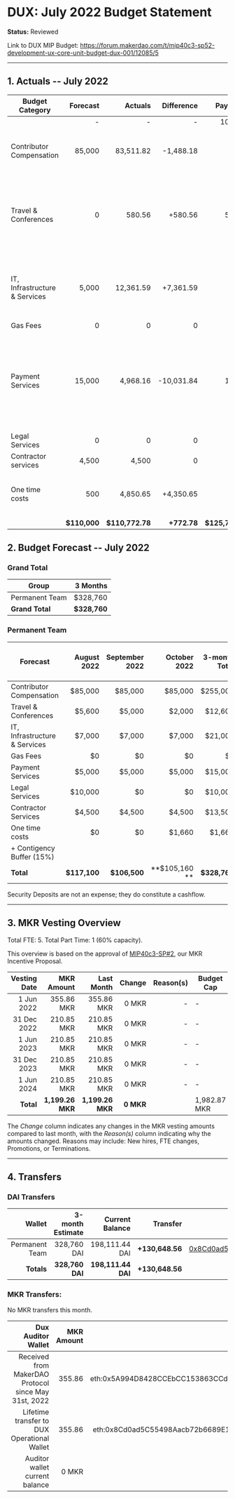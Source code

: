 # DUX: July 2022 Budget Statement

**Status:** Reviewed

Link to DUX MIP Budget: https://forum.makerdao.com/t/mip40c3-sp52-development-ux-core-unit-budget-dux-001/12085/5

---

## 1. Actuals -- July 2022

| Budget Category               |     Forecast |         Actuals |  Difference |        Payments |                                                                                              Comment |
| ----------------------------- | -----------: | --------------: | ----------: | --------------: | ---------------------------------------------------------------------------------------------------: |
|                               |            - |               - |           - |         102,358 |                                                                                                      |
| Contributor Compensation      |       85,000 |       83,511.82 |   -1,488.18 |               - |                                                        Variation on estimate. No outstanding reason. |
| Travel & Conferences          |            0 |          580.56 |     +580.56 |          580.56 |                        Payed the facilitation course expenses that was not included on the forecast. |
| IT, Infrastructure & Services |        5,000 |       12,361.59 |   +7,361.59 |           7,850 |                               Unexpected increase in costs due to high traffic in governance portal. |
| Gas Fees                      |            0 |               0 |           0 |               - |                                                                                                    - |
| Payment Services              |       15,000 |        4,968.16 |  -10,031.84 |          15,000 | We did a top-up of 15,000 USD for the team credits cards. The forecast included a 10K top up budget. |
| Legal Services                |            0 |               0 |           0 |               - |                                                                                                    - |
| Contractor services           |        4,500 |           4,500 |           0 |               - |                                                                                                    - |
| One time costs                |          500 |        4,850.65 |   +4,350.65 |               - |                                                           2 team members used their welcome package. |
|                               | **$110,000** | **$110,772.78** | **+772.78** | **$125,788.56** |                                                                                                    - |

## 2. Budget Forecast -- July 2022

### Grand Total

| Group           |     3 Months |
| --------------- | -----------: |
| Permanent Team  |     $328,760 |
| **Grand Total** | **$328,760** |

### Permanent Team

| Forecast                      |  August 2022 | September 2022 |  October 2022 | 3-month Total | MIP Budget Forecast/ CAP |
| ----------------------------- | -----------: | -------------: | ------------: | ------------: | -----------------------: |
| Contributor Compensation      |      $85,000 |        $85,000 |       $85,000 |      $255,000 |                 $275,000 |
| Travel & Conferences          |       $5,600 |         $5,000 |        $2,000 |       $12,600 |                  $13,500 |
| IT, Infrastructure & Services |       $7,000 |         $7,000 |        $7,000 |       $21,000 |                  $27,000 |
| Gas Fees                      |           $0 |             $0 |            $0 |            $0 |                   $3,000 |
| Payment Services              |       $5,000 |         $5,000 |        $5,000 |       $15,000 |                  $19,500 |
| Legal Services                |      $10,000 |             $0 |            $0 |       $10,000 |                  $16,500 |
| Contractor Services           |       $4,500 |         $4,500 |        $4,500 |       $13,500 |                  $45,000 |
| One time costs                |           $0 |             $0 |        $1,660 |        $1,660 |                  $21,000 |
| + Contigency Buffer (15%)     |              |                |               |               |                  $63,075 |
| **Total**                     | **$117,100** |   **$106,500** | **$105,160 ** |  **$328,760** |             **$483,575** |

Security Deposits are not an expense; they do constitute a cashflow.

---

## 3. MKR Vesting Overview

Total FTE: 5. Total Part Time: 1 (60% capacity).

This overview is based on the approval of [MIP40c3-SP#2](https://forum.makerdao.com/t/mip40c3-sp27-development-ux-core-unit-mkr-budget-dux-001/9777), our MKR Incentive Proposal.

| Vesting Date |       MKR Amount |       Last Month |    Change | Reason(s) | Budget Cap   | MKR Actuals |
| -----------: | ---------------: | ---------------: | --------: | --------: | ------------ | ----------- |
|   1 Jun 2022 |       355.86 MKR |       355.86 MKR |     0 MKR |         - | -            | 355.86      |
|  31 Dec 2022 |       210.85 MKR |       210.85 MKR |     0 MKR |         - | -            | -           |
|   1 Jun 2023 |       210.85 MKR |       210.85 MKR |     0 MKR |         - | -            | -           |
|  31 Dec 2023 |       210.85 MKR |       210.85 MKR |     0 MKR |         - | -            | -           |
|   1 Jun 2024 |       210.85 MKR |       210.85 MKR |     0 MKR |         - | -            | -           |
|    **Total** | **1,199.26 MKR** | **1,199.26 MKR** | **0 MKR** |           | 1,982.87 MKR | 355.86      |

The _Change_ column indicates any changes in the MKR vesting amounts compared to last month, with the _Reason(s)_ column indicating why the amounts changed. Reasons may include: New hires, FTE changes, Promotions, or Terminations.

---

## 4. Transfers

### DAI Transfers

|         Wallet | 3-month Estimate |    Current Balance |        Transfer |                                                                                                                    Multi-sig Address |
| -------------: | ---------------: | -----------------: | --------------: | -----------------------------------------------------------------------------------------------------------------------------------: |
| Permanent Team |      328,760 DAI |     198,111.44 DAI | **+130,648.56** | [0x8Cd0ad5C55498Aacb72b6689E1da5A284C69c0C7](https://gnosis-safe.io/app/#/safes/0x8Cd0ad5C55498Aacb72b6689E1da5A284C69c0C7/balances) |
|     **Totals** |  **328,760 DAI** | **198,111.44 DAI** | **+130,648.56** |                                                                                                                                      |

### MKR Transfers:

No MKR transfers this month.

|                                   Dux Auditor Wallet | MKR Amount |                              Multi-sig address |
| ---------------------------------------------------: | ---------: | ---------------------------------------------: |
| Received from MakerDAO Protocol since May 31st, 2022 |     355.86 | eth:0x5A994D8428CCEbCC153863CCdA9D2Be6352f89ad |
|          Lifetime transfer to DUX Operational Wallet |     355.86 | eth:0x8Cd0ad5C55498Aacb72b6689E1da5A284C69c0C7 |
|                       Auditor wallet current balance |      0 MKR |                                                |
